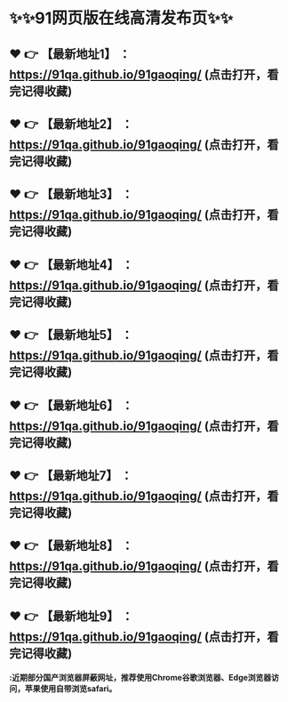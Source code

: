 # :sparkles::sparkles:91网页版在线高清发布页:sparkles::sparkles:

 :heart: :point_right: 【最新地址1】 ：https://91qa.github.io/91gaoqing/      (点击打开，看完记得收藏)
 ------
 :heart: :point_right: 【最新地址2】 ：https://91qa.github.io/91gaoqing/      (点击打开，看完记得收藏)
 ------
 :heart: :point_right: 【最新地址3】 ：https://91qa.github.io/91gaoqing/      (点击打开，看完记得收藏)
 ------
  :heart: :point_right: 【最新地址4】 ：https://91qa.github.io/91gaoqing/      (点击打开，看完记得收藏)
 ------
 :heart: :point_right: 【最新地址5】 ：https://91qa.github.io/91gaoqing/      (点击打开，看完记得收藏)
 ------
 :heart: :point_right: 【最新地址6】 ：https://91qa.github.io/91gaoqing/      (点击打开，看完记得收藏)
 ------
  :heart: :point_right: 【最新地址7】 ：https://91qa.github.io/91gaoqing/      (点击打开，看完记得收藏)
 ------
 :heart: :point_right: 【最新地址8】 ：https://91qa.github.io/91gaoqing/       (点击打开，看完记得收藏)
 ------
 :heart: :point_right: 【最新地址9】 ：https://91qa.github.io/91gaoqing/      (点击打开，看完记得收藏)
 ------


#### :近期部分国产浏览器屏蔽网址，推荐使用Chrome谷歌浏览器、Edge浏览器访问，苹果使用自带浏览safari。
